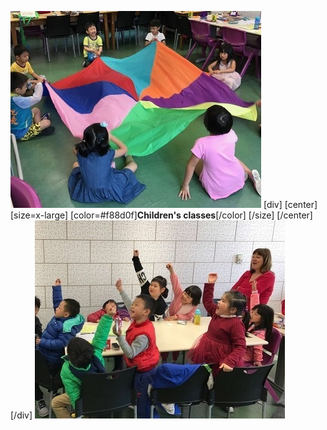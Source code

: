 ![](childrens3.jpg)
[div]
[center]
[size=x-large]
[color=#f88d0f]**Children's classes**[/color]
[/size]
[/center]
[/div]
![](childrens4.jpg)
